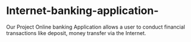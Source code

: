 # Internet-banking-application-
Our Project Online banking Application allows a user to conduct financial transactions like deposit, money transfer via the Internet. 
